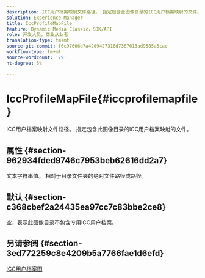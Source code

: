 ```yaml
---
description: ICC用户档案映射文件路径。 指定包含此图像目录的ICC用户档案映射的文件。
solution: Experience Manager
title: IccProfileMapFile
feature: Dynamic Media Classic，SDK/API
role: 开发人员，商业从业者
translation-type: tm+mt
source-git-commit: f6c97606d7a4209427316d7367013ad9585a5cae
workflow-type: tm+mt
source-wordcount: '79'
ht-degree: 5%

---
```



# IccProfileMapFile{#iccprofilemapfile}

ICC用户档案映射文件路径。 指定包含此图像目录的ICC用户档案映射的文件。

## 属性 {#section-962934fded9746c7953beb62616dd2a7}

文本字符串值。 相对于目录文件夹的绝对文件路径或路径。

## 默认 {#section-c368cbef2a24435ea97cc7c83bbe2ce8}

空，表示此图像目录不包含专用ICC用户档案。

## 另请参阅 {#section-3ed772259c8e4209b5a7766fae1d6efd}

[ICC用户档案图](../../../../../is-api/image-catalog/image-serving-api-ref/c-image-catalog-reference/c-icc-profile-map-reference/c-icc-profile-map-reference.md#concept-57b9148ce55249cd825cb7ee19ed057c)
